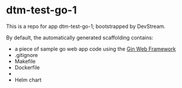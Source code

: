 # dtm-test-go-1

This is a repo for app dtm-test-go-1; bootstrapped by DevStream.

By default, the automatically generated scaffolding contains:

- a piece of sample go web app code using the [Gin Web Framework](https://github.com/gin-gonic/gin)
- .gitignore
- Makefile
- Dockerfile
- 
- Helm chart
